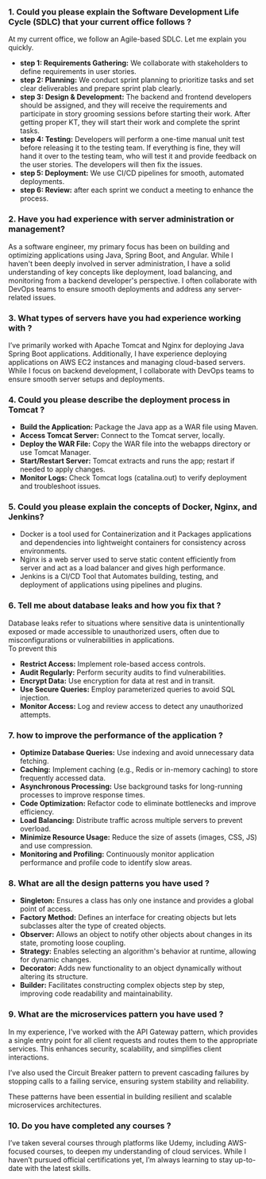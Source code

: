 ### 1. Could you please explain the Software Development Life Cycle (SDLC) that your current office follows ?

At my current office, we follow an Agile-based SDLC. Let me explain you quickly.</br>
* <b>step 1: Requirements Gathering:</b> We collaborate with stakeholders to define requirements in user stories.</br>
* <b>step 2: Planning:</b>  We conduct sprint planning to prioritize tasks and set clear deliverables and prepare sprint plab clearly.</br>
* <b>step 3: Design & Development:</b> The backend and frontend developers should be assigned, and they will receive the requirements and participate in story 
     grooming sessions before starting their work. After getting proper KT, they will start their work and complete the sprint tasks.</br>
* <b>step 4: Testing:</b> Developers will perform a one-time manual unit test before releasing it to the testing team. If everything is fine, they will hand it 
    over to the testing team, who will test it and provide feedback on the user stories. The developers will then fix the issues.</br>
* <b>step 5: Deployment:</b> We use CI/CD pipelines for smooth, automated deployments.</br>
* <b>step 6: Review:</b> after each sprint we conduct a meeting to enhance the process.</br>

### 2. Have you had experience with server administration or management?
As a software engineer, my primary focus has been on building and optimizing applications using Java, Spring Boot, and Angular. While I haven't been deeply involved in server administration, I have a solid understanding of key concepts like deployment, load balancing, and monitoring from a backend developer's perspective. I often collaborate with DevOps teams to ensure smooth deployments and address any server-related issues.

### 3. What types of servers have you had experience working with ?
I’ve primarily worked with Apache Tomcat and Nginx for deploying Java Spring Boot applications.  Additionally, I have experience deploying applications on AWS EC2 instances and managing cloud-based servers. While I focus on backend development, I collaborate with DevOps teams to ensure smooth server setups and deployments.

### 4. Could you please describe the deployment process in Tomcat ?
* <b>Build the Application:</b> Package the Java app as a WAR file using Maven.
* <b>Access Tomcat Server:</b> Connect to the Tomcat server, locally.
* <b>Deploy the WAR File:</b> Copy the WAR file into the webapps directory or use Tomcat Manager.
* <b>Start/Restart Server:</b> Tomcat extracts and runs the app; restart if needed to apply changes.
* <b>Monitor Logs:</b> Check Tomcat logs (catalina.out) to verify deployment and troubleshoot issues.

### 5. Could you please explain the concepts of Docker, Nginx, and Jenkins?
* Docker is a tool used for Containerization and it Packages applications and dependencies into lightweight containers for consistency across environments.
* Nginx is a web server used to serve static content efficiently from server and act as a load balancer and gives high performance.
* Jenkins is a CI/CD Tool that Automates building, testing, and deployment of applications using pipelines and plugins.

### 6. Tell me about database leaks and how you fix that ?
Database leaks refer to situations where sensitive data is unintentionally exposed or made accessible to unauthorized users, often due to misconfigurations or vulnerabilities in applications. </br>
To prevent this 
* <b>Restrict Access:</b> Implement role-based access controls.
* <b>Audit Regularly:</b> Perform security audits to find vulnerabilities.
* <b>Encrypt Data:</b> Use encryption for data at rest and in transit.
* <b>Use Secure Queries:</b> Employ parameterized queries to avoid SQL injection.
* <b>Monitor Access:</b> Log and review access to detect any unauthorized attempts.

### 7. how to improve the performance of the application ?
* <b>Optimize Database Queries:</b> Use indexing and avoid unnecessary data fetching.
* <b>Caching:</b> Implement caching (e.g., Redis or in-memory caching) to store frequently accessed data.
* <b>Asynchronous Processing:</b> Use background tasks for long-running processes to improve response times.
* <b>Code Optimization:</b> Refactor code to eliminate bottlenecks and improve efficiency.
* <b>Load Balancing:</b> Distribute traffic across multiple servers to prevent overload.
* <b>Minimize Resource Usage:</b> Reduce the size of assets (images, CSS, JS) and use compression.
* <b>Monitoring and Profiling:</b> Continuously monitor application performance and profile code to identify slow areas.

### 8. What are all the design patterns you have used ?
* <b>Singleton:</b> Ensures a class has only one instance and provides a global point of access.
* <b>Factory Method:</b> Defines an interface for creating objects but lets subclasses alter the type of created objects.
* <b>Observer:</b> Allows an object to notify other objects about changes in its state, promoting loose coupling.
* <b>Strategy:</b> Enables selecting an algorithm's behavior at runtime, allowing for dynamic changes.
* <b>Decorator:</b> Adds new functionality to an object dynamically without altering its structure.
* <b>Builder:</b> Facilitates constructing complex objects step by step, improving code readability and maintainability.

### 9. What are the microservices pattern you have used ?
In my experience, I’ve worked with the API Gateway pattern, which provides a single entry point for all client requests and routes them to the appropriate services. This enhances security, scalability, and simplifies client interactions.

I’ve also used the Circuit Breaker pattern to prevent cascading failures by stopping calls to a failing service, ensuring system stability and reliability.

These patterns have been essential in building resilient and scalable microservices architectures.

### 10. Do you have completed any courses ?
I’ve taken several courses through platforms like Udemy, including AWS-focused courses, to deepen my understanding of cloud services. While I haven’t pursued official certifications yet, I’m always learning to stay up-to-date with the latest skills.
